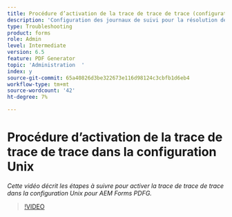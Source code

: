 ```yaml
---
title: Procédure d’activation de la trace de trace de trace (configuration Unix)
description: 'Configuration des journaux de suivi pour la résolution des problèmes de PDF Generator '
type: Troubleshooting
product: forms
role: Admin
level: Intermediate
version: 6.5
feature: PDF Generator
topic: 'Administration  '
index: y
source-git-commit: 65a40826d3be322673e116d98124c3cbfb1d6eb4
workflow-type: tm+mt
source-wordcount: '42'
ht-degree: 7%

---
```



# Procédure d’activation de la trace de trace de trace dans la configuration Unix

*Cette vidéo décrit les étapes à suivre pour activer la trace de trace de trace dans la configuration Unix pour AEM Forms PDFG.*

>[!VIDEO](https://video.tv.adobe.com/v/335525?quality=9&learn=on)
